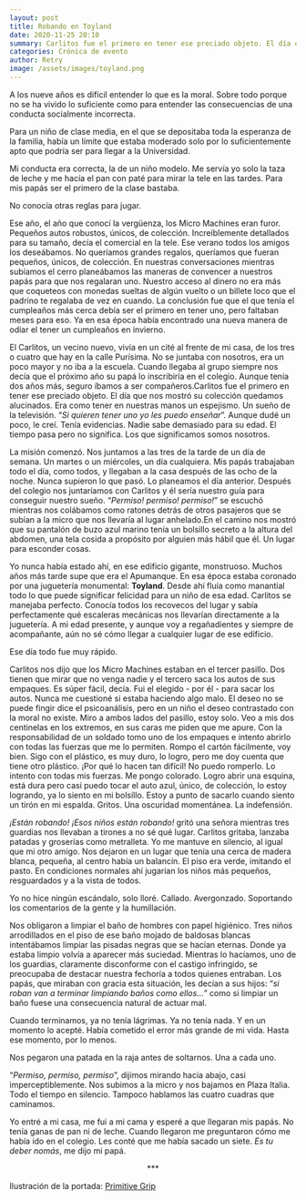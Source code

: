 ```yaml
---
layout: post
title: Robando en Toyland
date: 2020-11-25 20:10
summary: Carlitos fue el primero en tener ese preciado objeto. El día que nos mostró su colección quedamos alucinados. Era como tener en nuestras manos un espejismo. Un sueño de la televisión. “Si quieren tener uno yo les puedo enseñar”.
categories: Crónica de evento
author: Retry
image: /assets/images/toyland.png
---
```


A los nueve años es difícil entender lo que es la moral. Sobre todo porque no se ha vivido lo suficiente como para entender las consecuencias de una conducta socialmente incorrecta.

Para un niño de clase media, en el que se depositaba toda la esperanza de la familia, había un límite que estaba moderado solo por lo suficientemente apto que podría ser para llegar a la Universidad.

Mi conducta era correcta, la de un niño modelo. Me servía yo solo la taza de leche y me hacía el pan con paté para mirar la tele en las tardes. Para mis papás ser el primero de la clase bastaba.

No conocía otras reglas para jugar.

Ese año, el año que conocí la vergüenza, los Micro Machines eran furor. Pequeños autos robustos, únicos, de colección. Increíblemente detallados para su tamaño, decía el comercial en la tele. Ese verano todos los amigos los deseábamos. No queríamos grandes regalos, queríamos que fueran pequeños, únicos, de colección. En nuestras conversaciones mientras subíamos el cerro planeábamos las maneras de convencer a nuestros papás para que nos regalaran uno. Nuestro acceso al dinero no era más que coqueteos con monedas sueltas de algún vuelto o un billete loco que el padrino te regalaba de vez en cuando. La conclusión fue que el que tenía el cumpleaños más cerca debía ser el primero en tener uno, pero faltaban meses para eso. Ya en esa época había encontrado una nueva manera de odiar el tener un cumpleaños en invierno.

El Carlitos, un vecino nuevo, vivía en un cité al frente de mi casa, de los tres o cuatro que hay en la calle Purísima. No se juntaba con nosotros, era un poco mayor y no iba a la escuela. Cuando llegaba al grupo siempre nos decía que el próximo año su papá lo inscribiría en el colegio. Aunque tenía dos años más, seguro íbamos a ser compañeros.Carlitos fue el primero en tener ese preciado objeto. El día que nos mostró su colección quedamos alucinados. Era como tener en nuestras manos un espejismo. Un sueño de la televisión. “*Si quieren tener uno yo les puedo enseñar*”. Aunque dudé un poco, le creí. Tenía evidencias. Nadie sabe demasiado para su edad. El tiempo pasa pero no significa. Los que significamos somos nosotros.  

La misión comenzó. Nos juntamos a las tres de la tarde de un día de semana. Un martes o un miércoles, un día cualquiera. Mis papás trabajaban todo el día, como todos, y llegaban a la casa después de las ocho de la noche. Nunca supieron lo que pasó. Lo planeamos el día anterior. Después del colegio nos juntaríamos con Carlitos y él sería nuestro guía para conseguir nuestro sueño. “*Permiso! permiso! permiso!*” se escuchó mientras nos colábamos como ratones detrás de otros pasajeros que se subían a la micro que nos llevaría al lugar anhelado.En el camino nos mostró que su pantalón de buzo azul marino tenía un bolsillo secreto a la altura del abdomen, una tela cosida a propósito por alguien más hábil que él. Un lugar para esconder cosas.

Yo nunca había estado ahí, en ese edificio gigante, monstruoso. Muchos años más tarde supe que era el Apumanque. En esa época estaba coronado por una juguetería monumental: **Toyland**. Desde ahí fluía como manantial todo lo que puede significar felicidad para un niño de esa edad. Carlitos se manejaba perfecto. Conocía todos los recovecos del lugar y sabía perfectamente qué escaleras mecánicas nos llevarían directamente a la juguetería. A mi edad presente, y aunque voy a regañadientes y siempre de acompañante, aún no sé cómo llegar a cualquier lugar de ese edificio.

Ese día todo fue muy rápido.  

Carlitos nos dijo que los Micro Machines estaban en el tercer pasillo. Dos tienen que mirar que no venga nadie y el tercero saca los autos de sus empaques. Es súper fácil, decía. Fui el elegido - por él - para sacar los autos. Nunca me cuestioné si estaba haciendo algo malo. El deseo no se puede fingir dice el psicoanálisis, pero en un niño el deseo contrastado con la moral no existe. Miro a ambos lados del pasillo, estoy solo. Veo a mis dos centinelas en los extremos, en sus caras me piden que me apure. Con la responsabilidad de un soldado tomo uno de los empaques e intento abrirlo con todas las fuerzas que me lo permiten. Rompo el cartón fácilmente, voy bien. Sigo con el plástico, es muy duro, lo logro, pero me doy cuenta que tiene otro plástico. ¡Por qué lo hacen tan difícil! No puedo romperlo. Lo intento con todas mis fuerzas. Me pongo colorado. Logro abrir una esquina, está dura pero casi puedo tocar el auto azul, único, de colección, lo estoy logrando, ya lo siento en mi bolsillo. Estoy a punto de sacarlo cuando siento un tirón en mi espalda. Gritos. Una oscuridad momentánea. La indefensión.

*¡Están robando!* *¡Esos niños están robando!* gritó una señora mientras tres guardias nos llevaban a tirones a no sé qué lugar. Carlitos gritaba, lanzaba patadas y groserías como metralleta. Yo me mantuve en silencio, al igual que mi otro amigo. Nos dejaron en un lugar que tenía una cerca de madera blanca, pequeña, al centro había un balancín. El piso era verde, imitando el pasto. En condiciones normales ahí jugarían los niños más pequeños, resguardados y a la vista de todos.

Yo no hice ningún escándalo, solo lloré. Callado. Avergonzado. Soportando los comentarios de la gente y la humillación.

Nos obligaron a limpiar el baño de hombres con papel higiénico. Tres niños arrodillados en el piso de ese baño mojado de baldosas blancas intentábamos limpiar las pisadas negras que se hacían eternas. Donde ya estaba limpio volvía a aparecer más suciedad. Mientras lo hacíamos, uno de los guardias, claramente disconforme con el castigo infringido, se preocupaba de destacar nuestra fechoría a todos quienes entraban. Los papás, que miraban con gracia esta situación, les decían a sus hijos: “*si roban van a terminar limpiando baños como ellos…*” como si limpiar un baño fuese una consecuencia natural de actuar mal.  

Cuando terminamos,  ya no tenía lágrimas. Ya no tenía nada. Y en un momento lo acepté. Había cometido el error más grande de mi vida. Hasta ese momento, por lo menos.

Nos pegaron una patada en la raja antes de soltarnos. Una a cada uno.

“*Permiso, permiso, permiso*”, dijimos mirando hacia abajo, casi imperceptiblemente.  Nos subimos a la micro y nos bajamos en Plaza Italia. Todo el tiempo en silencio. Tampoco hablamos las cuatro cuadras que caminamos.

Yo entré a mi casa, me fui a mi cama y esperé a que llegaran mis papás. No tenía ganas de pan ni de leche. Cuando llegaron me preguntaron cómo me había ido en el colegio. Les conté que me había sacado un siete. *Es tu deber nomás*, me dijo mi papá.




<center> *** </center>

Ilustración de la portada: [Primitive Grip](https://www.primitivegrip.com/)
